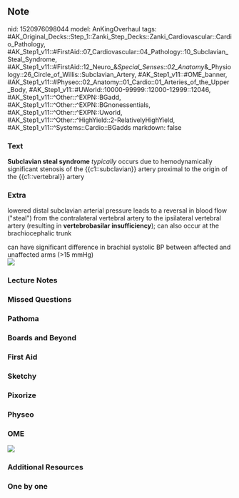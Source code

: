 ## Note
nid: 1520976098044
model: AnKingOverhaul
tags: #AK_Original_Decks::Step_1::Zanki_Step_Decks::Zanki_Cardiovascular::Cardio_Pathology, #AK_Step1_v11::#FirstAid::07_Cardiovascular::04_Pathology::10_Subclavian_Steal_Syndrome, #AK_Step1_v11::#FirstAid::12_Neuro_&_Special_Senses::02_Anatomy_&_Physiology::26_Circle_of_Willis::Subclavian_Artery, #AK_Step1_v11::#OME_banner, #AK_Step1_v11::#Physeo::02_Anatomy::01_Cardio::01_Arteries_of_the_Upper_Body, #AK_Step1_v11::#UWorld::10000-99999::12000-12999::12046, #AK_Step1_v11::^Other::^EXPN::BGadd, #AK_Step1_v11::^Other::^EXPN::BGnonessentials, #AK_Step1_v11::^Other::^EXPN::Uworld, #AK_Step1_v11::^Other::^HighYield::2-RelativelyHighYield, #AK_Step1_v11::^Systems::Cardio::BGadds
markdown: false

### Text
<b>Subclavian steal syndrome</b> <i>typically</i> occurs due to
hemodynamically significant stenosis of the {{c1::subclavian}}
artery proximal to the origin of the {{c1::vertebral}} artery

### Extra
lowered distal subclavian arterial pressure leads to a reversal in
blood flow ("steal") from the contralateral vertebral artery to the
ipsilateral vertebral artery (resulting in <b>vertebrobasilar
insufficiency</b>); can also occur at the brachiocephalic trunk
<div>
  can have significant difference in brachial systolic BP between
  affected and unaffected arms (>15 mmHg)
</div>
<div><img src="paste-44787918962689.jpg"></div>

### Lecture Notes


### Missed Questions


### Pathoma


### Boards and Beyond


### First Aid


### Sketchy


### Pixorize


### Physeo


### OME
<div class="ome-widget">
  <a href="https://onlinemeded.org?ref=anki"><img src=
  "_OME_AnkiFlashcards_General_3.png"></a>
</div>

### Additional Resources


### One by one

